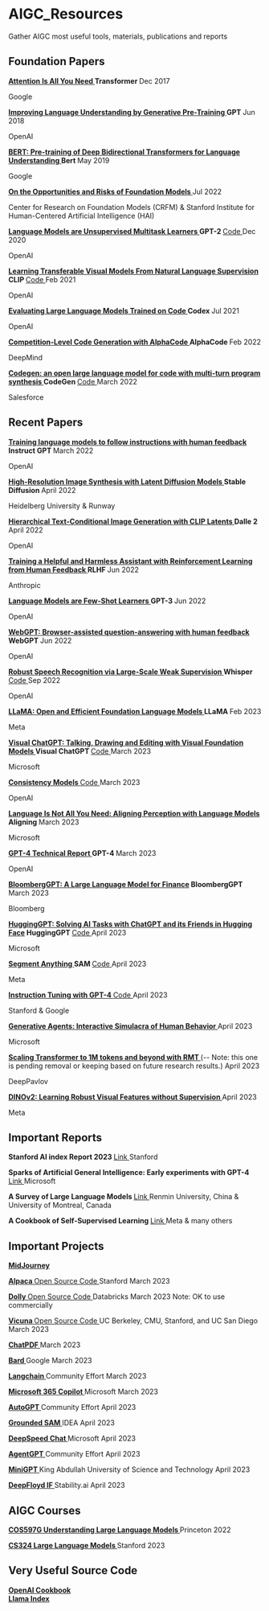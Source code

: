 # AIGC_Resources
Gather AIGC most useful tools, materials, publications and reports

<h2> Foundation Papers </h2>

<b> <a href="https://arxiv.org/pdf/1706.03762.pdf" target="_blank"> Attention Is All You Need </a>   Transformer  </b> Dec 2017
<p> Google</p>

<b> <a href="https://arxiv.org/pdf/2108.07258.pdf" target="_blank"> Improving Language Understanding by Generative Pre-Training </a>   GPT  </b> Jun 2018
<p> OpenAI</p>

<b> <a href="https://arxiv.org/pdf/1810.04805.pdf" target="_blank"> BERT: Pre-training of Deep Bidirectional Transformers for Language Understanding </a>   Bert  </b> May 2019
<p> Google</p>

<b> <a href="https://cdn.openai.com/research-covers/language-unsupervised/language_understanding_paper.pdf" target="_blank"> On the Opportunities and Risks of Foundation Models  </a> </b>  Jul 2022
<p> Center for Research on Foundation Models (CRFM)  &
Stanford Institute for Human-Centered Artificial Intelligence (HAI) </p>

<b> <a href="https://d4mucfpksywv.cloudfront.net/better-language-models/language-models.pdf" target="_blank"> Language Models are Unsupervised Multitask Learners </a>   GPT-2  </b> <a href="https://github.com/openai/gpt-2" target="_blank"> Code </a> Dec 2020
<p> OpenAI</p>

<b> <a href="https://arxiv.org/pdf/2103.00020.pdf" target="_blank"> Learning Transferable Visual Models From Natural Language Supervision </a>   CLIP  </b> <a href="https://github.com/openai/CLIP" target="_blank"> Code </a> Feb 2021
<p> OpenAI</p>

<b> <a href="https://arxiv.org/pdf/2107.03374.pdf" target="_blank"> Evaluating Large Language Models Trained on Code </a>  Codex </b> Jul 2021
<p> OpenAI</p>

<b> <a href="https://arxiv.org/pdf/2203.07814.pdf" target="_blank"> Competition-Level Code Generation with AlphaCode </a>  AlphaCode </b> Feb 2022
<p> DeepMind</p>

<b> <a href="https://arxiv.org/pdf/2203.13474.pdf" target="_blank"> Codegen: an open large language model for code with multi-turn program synthesis </a>  CodeGen </b> <a href="https://github.com/salesforce/CodeGen" target="_blank"> Code </a> March 2022
<p> Salesforce</p>


<h2> Recent Papers </h2>

<b> <a href="https://arxiv.org/pdf/2203.02155.pdf" target="_blank"> Training language models to follow instructions with human feedback </a>   Instruct GPT  </b> March 2022
<p> OpenAI </p>

<b> <a href="https://arxiv.org/pdf/2112.10752.pdf" target="_blank"> High-Resolution Image Synthesis with Latent Diffusion Models </a>   Stable Diffusion  </b> April 2022
<p> Heidelberg University & Runway </p>

<b> <a href="https://cdn.openai.com/papers/dall-e-2.pdf" target="_blank"> Hierarchical Text-Conditional Image Generation with CLIP Latents </a>   Dalle 2  </b> April 2022
<p> OpenAI </p>

<b> <a href="https://arxiv.org/pdf/2204.05862.pdf" target="_blank"> Training a Helpful and Harmless Assistant with Reinforcement Learning from Human Feedback </a>   RLHF  </b> Jun 2022
<p> Anthropic</p>

<b> <a href="https://arxiv.org/pdf/2005.14165.pdf" target="_blank"> Language Models are Few-Shot Learners </a>   GPT-3  </b> Jun 2022
<p> OpenAI</p>

<b> <a href="https://arxiv.org/pdf/2112.09332.pdf" target="_blank"> WebGPT: Browser-assisted question-answering with human feedback </a>   WebGPT  </b> Jun 2022
<p> OpenAI</p>

<b> <a href="https://cdn.openai.com/papers/whisper.pdf" target="_blank"> Robust Speech Recognition via Large-Scale Weak Supervision </a>   Whisper  </b>  <a href="https://github.com/openai/whisper" target="_blank"> Code </a> Sep 2022
<p> OpenAI</p>

<b> <a href="https://arxiv.org/pdf/2302.13971.pdf" target="_blank"> LLaMA: Open and Efficient Foundation Language Models </a>   LLaMA  </b> Feb 2023
<p> Meta</p>

<b> <a href="https://arxiv.org/pdf/2303.04671.pdf" target="_blank"> Visual ChatGPT: Talking, Drawing and Editing with Visual Foundation Models </a>   Visual ChatGPT  </b>  <a href="https://github.com/microsoft/visual-chatgpt" target="_blank"> Code </a>  March 2023
<p> Microsoft</p>

<b> <a href="https://arxiv.org/pdf/2303.01469.pdf" target="_blank"> Consistency Models </a>  </b> <a href="https://github.com/openai/consistency_models" target="_blank"> Code </a>  March 2023
<p> OpenAI </p>

<b> <a href="https://arxiv.org/pdf/2302.14045.pdf" target="_blank">Language Is Not All You Need: Aligning Perception with Language Models </a>   Aligning  </b> March 2023
<p> Microsoft</p>

<b> <a href="https://arxiv.org/pdf/2303.08774.pdf" target="_blank"> GPT-4 Technical Report </a>   GPT-4  </b> March 2023
<p> OpenAI</p>

<b> <a href="https://arxiv.org/pdf/2303.17580.pdf" target="_blank"> BloombergGPT: A Large Language Model for Finance</a>   BloombergGPT  </b> March 2023
<p> Bloomberg </p>

<b> <a href="https://arxiv.org/pdf/2303.17580.pdf" target="_blank"> HuggingGPT: Solving AI Tasks with ChatGPT and its Friends in Hugging Face</a>   HuggingGPT  </b> <a href="https://github.com/microsoft/JARVIS" target="_blank"> Code </a>  April 2023
<p> Microsoft</p>

<b> <a href="https://ai.facebook.com/research/publications/segment-anything/" target="_blank"> Segment Anything </a>   SAM  </b>  <a href="https://github.com/facebookresearch/segment-anything" target="_blank"> Code </a> April 2023
<p> Meta</p>

<b> <a href="https://arxiv.org/pdf/2304.03277.pdf" target="_blank"> Instruction Tuning with GPT-4 </a>  </b>  <a href="https://github.com/Instruction-Tuning-with-GPT-4/GPT-4-LLM" target="_blank"> Code </a>  April 2023
<p> Stanford & Google </p>

<b> <a href="https://arxiv.org/pdf/2304.03442.pdf" target="_blank"> Generative Agents: Interactive Simulacra of Human Behavior </a>  </b>  April 2023
<p> Microsoft </p>

<b> <a href="https://arxiv.org/pdf/2304.11062.pdf" target="_blank"> Scaling Transformer to 1M tokens and beyond with RMT </a>  </b> (-- Note:  this one is pending removal or keeping based on future research results.) April 2023
<p> DeepPavlov</p>  

<b> <a href="https://arxiv.org/pdf/2304.07193.pdf" target="_blank"> DINOv2: Learning Robust Visual Features without Supervision </a>  </b>  April 2023
<p> Meta </p>

<h2> Important Reports </h2>

<b> Stanford AI index Report  2023 </b>   <a href="https://aiindex.stanford.edu/report/" target="_blank">  Link  </a>    Stanford

<b> Sparks of Artificial General Intelligence: Early experiments with GPT-4 </b>   <a href="https://arxiv.org/pdf/2303.12712.pdf" target="_blank">  Link  </a>   Microsoft

<b> A Survey of Large Language Models </b>   <a href="https://arxiv.org/pdf/2303.18223.pdf" target="_blank">  Link  </a>    Renmin University, China & University of Montreal, Canada

<b> A Cookbook of Self-Supervised Learning </b>   <a href="https://arxiv.org/pdf/2304.12210.pdf" target="_blank">  Link  </a>   Meta & many others


<h2> Important Projects</h2>

<b>  <a href="https://www.midjourney.com/" target="_blank">  MidJourney </a>    </b>  

<b>  <a href="https://crfm.stanford.edu/2023/03/13/alpaca.html" target="_blank">  Alpaca  </a>    </b>    <a href="https://github.com/tatsu-lab/stanford_alpaca" target="_blank"> Open Source Code </a>  Stanford    March 2023

<b>  <a href="https://www.databricks.com/blog/2023/03/24/hello-dolly-democratizing-magic-chatgpt-open-models.html" target="_blank">  Dolly  </a>    </b>    <a href="https://github.com/databrickslabs/dolly" target="_blank"> Open Source Code </a>  Databricks     March 2023   Note: OK to use commercially 

<b>  <a href="https://vicuna.lmsys.org/" target="_blank">  Vicuna  </a>    </b>    <a href="https://github.com/lm-sys/FastChat" target="_blank"> Open Source Code </a>   UC Berkeley, CMU, Stanford, and UC San Diego     March 2023
 
<b>  <a href="https://www.chatpdf.com/" target="_blank">  ChatPDF  </a>  </b>   March 2023

<b>  <a href="https://bard.google.com/" target="_blank">  Bard  </a>    </b>   Google   March 2023

<b>  <a href="https://github.com/hwchase17/langchain" target="_blank">  Langchain </a>    </b>   Community Effort   March 2023

<b>  <a href="https://blogs.microsoft.com/blog/2023/03/16/introducing-microsoft-365-copilot-your-copilot-for-work/" target="_blank">  Microsoft 365 Copilot  </a>    </b>   Microsoft   March 2023

<b>  <a href="https://github.com/Torantulino/Auto-GPT" target="_blank">  AutoGPT </a>    </b>   Community Effort  April 2023

<b>  <a href="https://github.com/IDEA-Research/Grounded-Segment-Anything" target="_blank">  Grounded SAM </a>    </b>   IDEA  April 2023

<b>  <a href="https://github.com/microsoft/DeepSpeed/tree/master/blogs/deepspeed-chat" target="_blank">  DeepSpeed Chat </a>    </b>   Microsoft  April 2023

<b>  <a href="https://github.com/reworkd/AgentGPT" target="_blank">  AgentGPT </a>    </b>   Community Effort  April 2023

<b>  <a href="https://minigpt-4.github.io/" target="_blank">  MiniGPT </a>    </b>   King Abdullah University of Science and Technology  April 2023

<b>  <a href="https://github.com/deep-floyd/IF" target="_blank">  DeepFloyd IF </a>    </b>  Stability.ai April 2023

<h2> AIGC Courses </h2>

<b>  <a href="https://www.cs.princeton.edu/courses/archive/fall22/cos597G/" target="_blank">  COS597G Understanding Large Language Models  </a>    </b>   Princeton 2022

<b>  <a href="https://stanford-cs324.github.io/winter2022/" target="_blank">  CS324 Large Language Models  </a>    </b>   Stanford  2023



<h2> Very Useful Source Code </h2>

<b>  <a href="https://github.com/openai/openai-cookbook/" target="_blank">  OpenAI Cookbook  </a>    </b>  
<b>  <a href="https://gpt-index.readthedocs.io/en/latest/" target="_blank">  Llama Index </a>    </b>  
 

